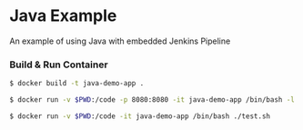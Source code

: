 # Java Example
An example of using Java with embedded Jenkins Pipeline

### Build & Run Container

```bash
$ docker build -t java-demo-app .
```

<!-- docker run -v $PWD:/code -p 8080:8080 -it java-demo-app /bin/bash -l -c 'cd /code && gradle build && java -jar build/libs/gs-spring-boot-0.1.0.jar' -->

```bash
$ docker run -v $PWD:/code -p 8080:8080 -it java-demo-app /bin/bash -l -c 'gradle bootRun'
```

```bash
$ docker run -v $PWD:/code -it java-demo-app /bin/bash ./test.sh
```

